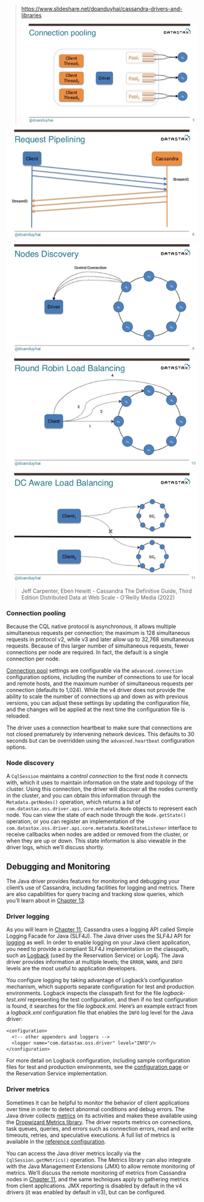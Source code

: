 
> https://www.slideshare.net/doanduyhai/cassandra-drivers-and-libraries
>
> ![31853158-7e8c-4651-b34e-9edcddf2506e](cassandra-client-driver.assets/31853158-7e8c-4651-b34e-9edcddf2506e.jpg)



![93968860-6161-409f-b8d8-57e8c4e97429](cassandra-client-driver.assets/93968860-6161-409f-b8d8-57e8c4e97429.jpg)

![61255b4a-66c5-4207-be2a-e32ca04f7114](cassandra-client-driver.assets/61255b4a-66c5-4207-be2a-e32ca04f7114.jpg)



![6c365f07-08fc-485a-9b12-286a43132908](cassandra-client-driver.assets/6c365f07-08fc-485a-9b12-286a43132908.jpg)



![55ab3b52-7d0c-46f1-869b-62aa5d944143](cassandra-client-driver.assets/55ab3b52-7d0c-46f1-869b-62aa5d944143.jpg)



> Jeff Carpenter, Eben Hewitt - Cassandra The Definitive Guide, Third Edition Distributed Data at Web Scale - O'Reilly Media (2022)

### Connection pooling

Because the CQL native protocol is asynchronous, it allows multiple simultaneous requests per connection; the maximum is 128 simultaneous requests in protocol v2, while v3 and later allow up to 32,768 simultaneous requests. Because of this larger number of simultaneous requests, fewer connections per node are required. In fact, the default is a single connection per node.

[Connection pool](https://oreil.ly/zUY-B) settings are configurable via the `advanced.connection` configuration options, including the number of connections to use for local and remote hosts, and the maximum number of simultaneous requests per connection (defaults to 1,024). While the v4 driver does not provide the ability to scale the number of connections up and down as with previous versions, you can adjust these settings by updating the configuration file, and the changes will be applied at the next time the configuration file is reloaded.

The driver uses a connection heartbeat to make sure that connections are not closed prematurely by intervening network devices. This defaults to 30 seconds but can be overridden using the `advanced.heartbeat` configuration options.

### Node discovery

A `CqlSession` maintains a *control connection* to the first node it connects with, which it uses to maintain information on the state and topology of the cluster. Using this connection, the driver will discover all the nodes currently in the cluster, and you can obtain this information through the `Metadata.getNodes()` operation, which returns a list of `com.datastax.oss.driver.api.core.metadata.Node` objects to represent each node. You can view the state of each node through the `Node.getState()` operation, or you can register an implementation of the `com.datastax.oss.driver.api.core.metadata.NodeStateListener` interface to receive callbacks when nodes are added or removed from the cluster, or when they are up or down. This state information is also viewable in the driver logs, which we’ll discuss shortly.

## Debugging and Monitoring

The Java driver provides features for monitoring and debugging your client’s use of Cassandra, including facilities for logging and metrics. There are also capabilities for query tracing and tracking slow queries, which you’ll learn about in [Chapter 13](javascript:void(0)).

### Driver logging

As you will learn in [Chapter 11](javascript:void(0)), Cassandra uses a logging API called Simple Logging Facade for Java (SLF4J). The Java driver uses the SLF4J API for [logging](https://oreil.ly/1Nr9a) as well. In order to enable logging on your Java client application, you need to provide a compliant SLF4J implementation on the classpath, such as [Logback](http://logback.qos.ch/) (used by the Reservation Service) or Log4j. The Java driver provides information at multiple levels; the `ERROR`, `WARN`, and `INFO` levels are the most useful to application developers.

You configure logging by taking advantage of Logback’s configuration mechanism, which supports separate configuration for test and production environments. Logback inspects the classpath first for the file *logback-test.xml* representing the test configuration, and then if no test configuration is found, it searches for the file *logback.xml*. Here’s an example extract from a *logback.xml* configuration file that enables the `INFO` log level for the Java driver:

```
<configuration>
  <!-- other appenders and loggers -->
  <logger name="com.datastax.oss.driver" level="INFO"/>
</configuration>
```

For more detail on Logback configuration, including sample configuration files for test and production environments, see the [configuration page](https://oreil.ly/wyKXy) or the Reservation Service implementation.

### Driver metrics

Sometimes it can be helpful to monitor the behavior of client applications over time in order to detect abnormal conditions and debug errors. The Java driver collects [metrics](https://oreil.ly/RL4tQ) on its activities and makes these available using the [Dropwizard Metrics library](https://github.com/dropwizard/metrics). The driver reports metrics on connections, task queues, queries, and errors such as connection errors, read and write timeouts, retries, and speculative executions. A full list of metrics is available in the [reference configuration](https://oreil.ly/ktuSE).

You can access the Java driver metrics locally via the `CqlSession.getMetrics()` operation. The Metrics library can also integrate with the Java Management Extensions (JMX) to allow remote monitoring of metrics. We’ll discuss the remote monitoring of metrics from Cassandra nodes in [Chapter 11](javascript:void(0)), and the same techniques apply to gathering metrics from client applications. JMX reporting is disabled by default in the v4 drivers (it was enabled by default in v3), but can be configured.

